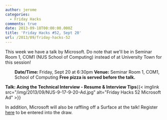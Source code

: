 ```yaml
---
author: jerome
categories:
  - Friday Hacks
comments: true
date: 2013-09-18T00:00:00.000Z
title: 'Friday Hacks #52, Sept 20'
url: /2013/09/friday-hacks-52
---
```


This week we have a talk by Microsoft. Do note that we'll be in Seminar Room 1, COM1 (NUS School of Computing) instead of at University Town for this session!
<p style="padding-left: 30px;"><strong>Date/Time: </strong>Friday, Sept 20 at 6:30pm
<strong>Venue:</strong> Seminar Room 1, COM1, School of Computing
<strong>Free pizza is served before the talk.</strong></p>
<strong>Talk: Acing the Technical Interview - Resume &amp; Interview Tips</strong>{{< imglink src="/img/2013/09/NUS-9-17-9-20-Ad.jpg" alt="Friday Hacks 52 Microsoft Ad" >}}

In addition, Microsoft will also be raffling off a Surface at the talk! Register <a href="//tinyurl.com/FridayHacksSurfaceRaffle" target="_blank">here</a> to be entered into the draw.
